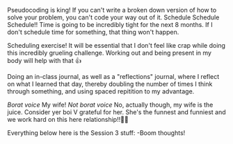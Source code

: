 Pseudocoding is king! If you can't write a broken down version of how to solve your problem, you can't code your way out of it.
Schedule Schedule Schedule!! Time is going to be incredibly tight for the next 8 months. If I don't schedule time for something, that thing won't happen.

Scheduling exercise! It will be essential that I don't feel like crap while doing this incredibly grueling challenge. Working out and being present in my body will help with that 👍

Doing an in-class journal, as well as a "reflections" journal, where I reflect on what I learned that day, thereby doubling the number of times I think through something, and using spaced repitition to my advantage.

*Borat voice* My wife!
*Not borat voice* No, actually though, my wife is the juice. Consider yer boi V grateful for her. She's the funnest and funniest and we work hard on this here relationship!!😤😤


Everything below here is the Session 3 stuff:
-Boom thoughts!
